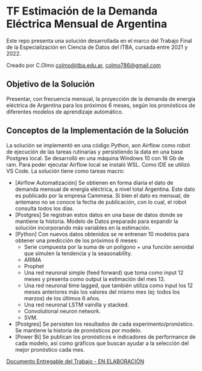 # TF Estimación de la Demanda Eléctrica Mensual de Argentina
Este repo presenta una solución desarrollada en el marco del Trabajo Final de la Especialización en Ciencia de Datos del ITBA, cursada entre 2021 y 2022.

Creado por C.Olmo colmo@itba.edu.ar, colmo786@gmail.com

## Objetivo de la Solución
Presentar, con frecuencia mensual, la proyección de la demanda de energía eléctrica de Argentina para los próximos 6 meses, según los pronósticos de diferentes modelos de aprendizaje automático.

## Conceptos de la Implementación de la Solución
La solución se implementó en una código Python, aon Airflow como robot de ejecución de las tareas rutinarias y persistiendo la data en una base Postgres local. Se desarrolló en una máquina Windows 10 con 16 Gb de ram. Para poder ejecutar Airflow local se instaló WSL. Como IDE se utilizó VS Code.
La solución tiene como tareas macro:
- [Airflow Automatización] Se obtienen en forma diaria el dato de demanda mensual de energía eléctrica, a nivel total Argentina. Este dato es publicado por la empresa Cammesa. Si bien el dato es mensual, de antemano no se conoce la fecha de publicación, con lo cual, el robot consulta todos los días. 
- [Postgres] Se registran estos datos en una base de datos donde se mantiene la historia. Modelo de Datos preparado para expandir la solución incorporando más variables en la estimación.
- [Python] Con nuevos datos obtenidos se re entrenan 10 modelos para obtener una predicción de los próximos 6 meses:
    - Serie compuesta por la suma de un polígono + una función senoidal que simulen la tendencia y la seasonability.
    - ARIMA
    - Prophet
    - Una red neuronal simple (feed forward) que toma como input 12 meses y presenta como output la estimación del mes 13.
    - Una red neuronal time lagged, que también utiliza como input los 12 meses anteriores más los valores del mismo mes (ej: todos los marzos) de los últimos 6 años.
    - Una red neuronal LSTM vainilla y stacked.
    - Convolutional neuron network.
    - SVM.
- [Postgres] Se persisten los resultados de cada experimento/pronóstico. Se mantiene la historia de pronósticos por modelo.
- [Power Bi] Se publican los pronósticos e indicadores de performance de cada modelo, así como gráficos que buscan ayudar a la selección del mejor pronóstico cada mes.

[Documento Entregable del Trabajo - EN ELABORACIÓN](/doc/TF%20OLMO%20-%20Draft.pdf)